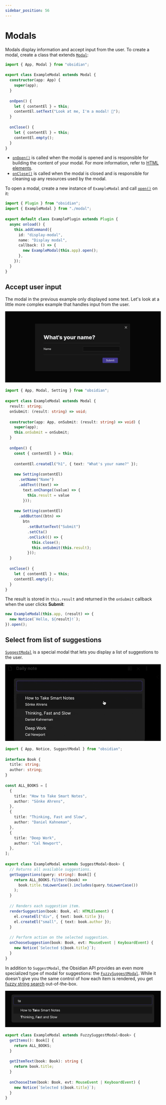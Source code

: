 ```yaml
---
sidebar_position: 56
---
```


# Modals

Modals display information and accept input from the user. To create a modal, create a class that extends [`Modal`](../api/classes/Modal.md):

```ts title="modal.ts"
import { App, Modal } from "obsidian";

export class ExampleModal extends Modal {
  constructor(app: App) {
    super(app);
  }

  onOpen() {
    let { contentEl } = this;
    contentEl.setText("Look at me, I'm a modal! 👀");
  }

  onClose() {
    let { contentEl } = this;
    contentEl.empty();
  }
}
```

- [`onOpen()`](../api/classes/Modal.md#onopen) is called when the modal is opened and is responsible for building the content of your modal. For more information, refer to [HTML elements](html-elements.md).
- [`onClose()`](../api/classes/Modal.md#onclose) is called when the modal is closed and is responsible for cleaning up any resources used by the modal.

To open a modal, create a new instance of `ExampleModal` and call [`open()`](../api/classes/Modal.md#open) on it:

```ts title="main.ts"
import { Plugin } from "obsidian";
import { ExampleModal } from "./modal";

export default class ExamplePlugin extends Plugin {
  async onload() {
    this.addCommand({
      id: "display-modal",
      name: "Display modal",
      callback: () => {
        new ExampleModal(this.app).open();
      },
    });
  }
}
```

## Accept user input

The modal in the previous example only displayed some text. Let's look at a little more complex example that handles input from the user.

![Modal with user input](../../static/img/modal-input.png)

```ts title="modal.ts" {21,30-31}
import { App, Modal, Setting } from "obsidian";

export class ExampleModal extends Modal {
  result: string;
  onSubmit: (result: string) => void;

  constructor(app: App, onSubmit: (result: string) => void) {
    super(app);
    this.onSubmit = onSubmit;
  }

  onOpen() {
    const { contentEl } = this;

    contentEl.createEl("h1", { text: "What's your name?" });

    new Setting(contentEl)
      .setName("Name")
      .addText((text) =>
        text.onChange((value) => {
          this.result = value
        }));

    new Setting(contentEl)
      .addButton((btn) =>
        btn
          .setButtonText("Submit")
          .setCta()
          .onClick(() => {
            this.close();
            this.onSubmit(this.result);
          }));
  }

  onClose() {
    let { contentEl } = this;
    contentEl.empty();
  }
}
```

The result is stored in `this.result` and returned in the `onSubmit` callback when the user clicks **Submit**:

```ts
new ExampleModal(this.app, (result) => {
  new Notice(`Hello, ${result}!`);
}).open();
```

## Select from list of suggestions

[`SuggestModal`](../api/classes/SuggestModal.md) is a special modal that lets you display a list of suggestions to the user.

![Modal with suggestions](../../static/img/suggest-modal.gif)

```ts title="modal.ts"
import { App, Notice, SuggestModal } from "obsidian";

interface Book {
  title: string;
  author: string;
}

const ALL_BOOKS = [
  {
    title: "How to Take Smart Notes",
    author: "Sönke Ahrens",
  },
  {
    title: "Thinking, Fast and Slow",
    author: "Daniel Kahneman",
  },
  {
    title: "Deep Work",
    author: "Cal Newport",
  },
];

export class ExampleModal extends SuggestModal<Book> {
  // Returns all available suggestions.
  getSuggestions(query: string): Book[] {
    return ALL_BOOKS.filter((book) =>
      book.title.toLowerCase().includes(query.toLowerCase())
    );
  }

  // Renders each suggestion item.
  renderSuggestion(book: Book, el: HTMLElement) {
    el.createEl("div", { text: book.title });
    el.createEl("small", { text: book.author });
  }

  // Perform action on the selected suggestion.
  onChooseSuggestion(book: Book, evt: MouseEvent | KeyboardEvent) {
    new Notice(`Selected ${book.title}`);
  }
}
```

In addition to `SuggestModal`, the Obsidian API provides an even more specialized type of modal for suggestions: the [`FuzzySuggestModal`](../api/classes/FuzzySuggestModal.md). While it doesn't give you the same control of how each item is rendered, you get [fuzzy string search](https://en.wikipedia.org/wiki/Approximate_string_matching) out-of-the-box.

![Fuzzy string search](../../static/img/fuzzy-suggestion-modal.png)

```ts
export class ExampleModal extends FuzzySuggestModal<Book> {
  getItems(): Book[] {
    return ALL_BOOKS;
  }

  getItemText(book: Book): string {
    return book.title;
  }

  onChooseItem(book: Book, evt: MouseEvent | KeyboardEvent) {
    new Notice(`Selected ${book.title}`);
  }
}
```
